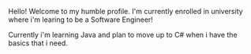 Hello! Welcome to my humble profile. I'm currently enrolled in university where i'm learing to be a Software Engineer!

Currently i'm learning Java and plan to move up to C# when i have the basics that i need.
